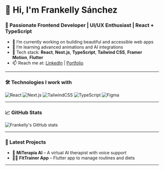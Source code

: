# 👋 Hi, I'm Frankelly Sánchez

### 🧠 Passionate Frontend Developer | UI/UX Enthusiast | React + TypeScript

- 🔭 I’m currently working on building beautiful and accessible web apps
- 🌱 I’m learning advanced animations and AI integrations
- 🧰 Tech stack: **React**, **Next.js**, **TypeScript**, **Tailwind CSS**, **Framer Motion**, **Flutter**
- 📫 Reach me at: [LinkedIn](https://www.linkedin.com/in/frankelly-s%C3%A1nchez-9192771bb/) | [Portfolio](https://portafolio-six-eta-97.vercel.app/)

---

### 🛠️ Technologies I work with

![React](https://img.shields.io/badge/-React-61DAFB?logo=react&logoColor=white&style=flat)
![Next.js](https://img.shields.io/badge/-Next.js-000000?logo=next.js&logoColor=white&style=flat)
![TailwindCSS](https://img.shields.io/badge/-Tailwind-38B2AC?logo=tailwind-css&logoColor=white&style=flat)
![TypeScript](https://img.shields.io/badge/-TypeScript-3178C6?logo=typescript&logoColor=white&style=flat)
![Figma](https://img.shields.io/badge/-Figma-F24E1E?logo=figma&logoColor=white&style=flat)

---

### 📈 GitHub Stats

![Frankelly's GitHub stats](https://github-readme-stats.vercel.app/api?username=frankellysanchez&show_icons=true&theme=radical)

---

### 📌 Latest Projects

- 🧠 **MiTerapia AI** – A virtual AI therapist with voice support
- 🏋️‍♂️ **FitTrainer App** – Flutter app to manage routines and diets

---

